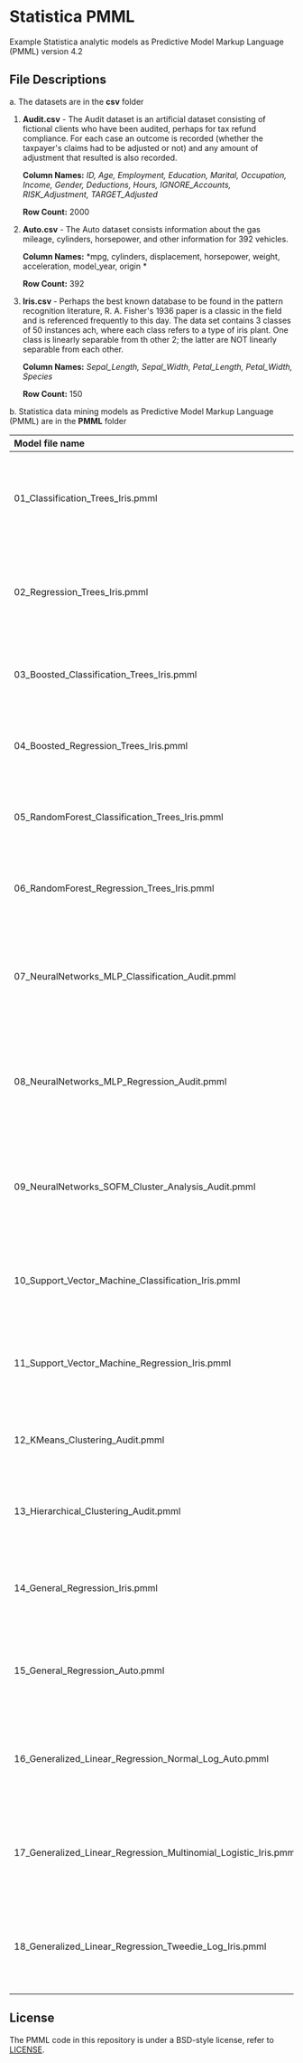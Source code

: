 # Statistica PMML

Example Statistica analytic models as Predictive Model Markup Language (PMML) version 4.2

## File Descriptions<a name="files"></a>

a. The datasets are in the **csv** folder

1. **Audit.csv** - The Audit dataset is an artificial dataset consisting of fictional clients who have been audited, perhaps for tax refund compliance. For each case an outcome is recorded (whether the taxpayer's claims had to be adjusted or not) and any amount of adjustment that resulted is also recorded.
	
	**Column Names:** *ID, Age, Employment, Education, Marital, Occupation, Income, Gender, Deductions, Hours, IGNORE_Accounts, RISK_Adjustment, TARGET_Adjusted*
	
	**Row Count:** 2000
		
2. **Auto.csv** - The Auto dataset consists information about the gas mileage, cylinders, horsepower, and other information for 392 vehicles.
	
	**Column Names:** *mpg, cylinders, displacement, horsepower, weight, acceleration, model_year, origin *
	
	**Row Count:** 392
	
3. **Iris.csv** - Perhaps the best known database to be found in the pattern recognition literature, R. A. Fisher's 1936 paper is a classic in the field and is referenced frequently to this day.  The data set contains 3 classes of 50 instances ach, where each class refers to a type of iris plant.  One class is linearly separable from th other 2; the latter are NOT linearly separable from each other.
	
	**Column Names:** *Sepal_Length, Sepal_Width, Petal_Length, Petal_Width, Species*
	
	**Row Count:** 150
		
b. Statistica data mining models as Predictive Model Markup Language (PMML) are in the **PMML** folder

| Model file name												  | Description
| :---                                                            | :---: |
| 01_Classification_Trees_Iris.pmml                               | Classification model built using Statistica Classification and Regression Trees (CART) module on Iris dataset. |
| 02_Regression_Trees_Iris.pmml                                   | Regression model built using Statistica Classification and Regression Trees (CART) module on Iris dataset.|
| 03_Boosted_Classification_Trees_Iris.pmml                       | Classification model built using Statistica Boosted Trees module on Iris dataset. |
| 04_Boosted_Regression_Trees_Iris.pmml                           | Regression model built using Statistica Boosted Trees module on Iris dataset. |
| 05_RandomForest_Classification_Trees_Iris.pmml                  | Classification model built using Statistica Random Forests module on Iris dataset. |
| 06_RandomForest_Regression_Trees_Iris.pmml                      | Regression model built using Statistica Random Forests module on Iris dataset. |
| 07_NeuralNetworks_MLP_Classification_Audit.pmml                 | Classification (Multilayer Perceptron) model built using Statistica Neural Networks module on Audit dataset. |
| 08_NeuralNetworks_MLP_Regression_Audit.pmml                     | Regression (Multilayer Perceptron) model built using Statistica Neural Networks module on Audit dataset. |
| 09_NeuralNetworks_SOFM_Cluster_Analysis_Audit.pmml              | Cluster model based on the Kohonen algorithm, built using Statistica Neural Networks module on Audit dataset. |
| 10_Support_Vector_Machine_Classification_Iris.pmml              | Classification model built using Statistica Support Vector Machines (SVM) module on Iris dataset. |
| 11_Support_Vector_Machine_Regression_Iris.pmml                  | Regression model built using Statistica Support Vector Machines (SVM) module on Iris dataset. |
| 12_KMeans_Clustering_Audit.pmml                                 | Cluster model built using Statistica k-Means Cluster module on Audit dataset. |
| 13_Hierarchical_Clustering_Audit.pmml                           | Cluster model built using Statistica Tree Clustering module on Audit dataset. |
| 14_General_Regression_Iris.pmml                                 | Regression model built using Statistica General Linear Models (GLM) module on Iris dataset. |
| 15_General_Regression_Auto.pmml                                 | Regression model built using Statistica General Linear Models (GLM) module on Auto dataset. |
| 16_Generalized_Linear_Regression_Normal_Log_Auto.pmml           | Regression model built using Statistica Generalized Linear/Nonlinear models (GLZ) module on Auto dataset. |
| 17_Generalized_Linear_Regression_Multinomial_Logistic_Iris.pmml | Classification model built using Statistica Generalized Linear/Nonlinear models (GLZ) module on Iris dataset. |
| 18_Generalized_Linear_Regression_Tweedie_Log_Iris.pmml          | Regression model built using Statistica Generalized Linear/Nonlinear models (GLZ) module on Iris dataset. |
	
## License<a name="license"></a>

The PMML code in this repository is under a BSD-style license, refer to [LICENSE](https://github.com/kgunasek-projects/Statistica-PMML4/blob/master/LICENSE).